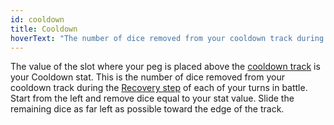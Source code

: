 ```yaml
---
id: cooldown
title: Cooldown
hoverText: "The number of dice removed from your cooldown track during the [Recovery step](/docs/battles/adventurer-turn/index/#2-recovery) of each of your turns in battle."
---
```


The value of the slot where your peg is placed above the [cooldown track](/docs/glossary/cooldown-track) is your Cooldown stat. This is the number of dice removed from your cooldown track during the [Recovery step](/docs/battles/adventurer-turn/index/#2-recovery) of each of your turns in battle. Start from the left and remove dice equal to your stat value. Slide the remaining dice as far left as possible toward the edge of the track.
